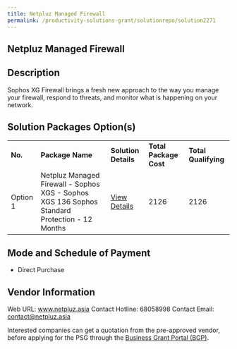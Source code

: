 ```yaml
---
title: Netpluz Managed Firewall 
permalink: /productivity-solutions-grant/solutionrepo/solution2271
---
```


## Netpluz Managed Firewall

## Description

Sophos XG Firewall brings a fresh new approach to the way you manage your firewall, respond to threats, and monitor what is happening on your network.

## Solution Packages Option(s)

<table>
<tr>
<td><b>No.</b></td>
<td><b>Package Name</b></td>
<td><b>Solution Details</b></td>
<td><b>Total Package Cost</b></td>
<td><b>Total Qualifying</b></td>
</tr>
<tr>
<td>Option 1</td>
<td>Netpluz Managed Firewall  - Sophos XGS - Sophos XGS 136 Sophos Standard Protection - 12 Months</td>
<td><a href='https://www.gobusiness.gov.sg/images/psg/Desensitised_Netpluz_Asia_Annex_3_CR_wef_28_Oct_21_Part_2.pdf'>View Details</a></td>
<td>2126</td>
<td>2126</td>
</tr>
</table>

## Mode and Schedule of Payment

 - Direct Purchase

## Vendor Information

 Web URL: www.netpluz.asia 
Contact Hotline: 68058998 
Contact Email: contact@netpluz.asia 


Interested companies can get a quotation from the pre-approved vendor, before applying for the PSG through the <a href='https://www.businessgrants.gov.sg/'>Business Grant Portal (BGP)</a>.

<script src="/jquery/resize-tables.js"></script>

